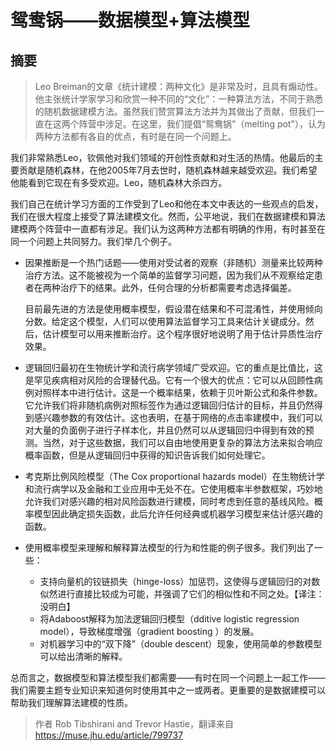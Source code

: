 # 鸳鸯锅——数据模型+算法模型

## 摘要

>  Leo Breiman的文章《统计建模：两种文化》是非常及时，且具有煽动性。他主张统计学家学习和欣赏一种不同的“文化”：一种算法方法，不同于熟悉的随机数据建模方法。虽然我们赞赏算法方法并为其做出了贡献，但我们一直在这两个阵营中涉足。在这里，我们提倡“鸳鸯锅”（melting pot"），认为两种方法都有各自的优点，有时是在同一个问题上。


我们非常熟悉Leo，钦佩他对我们领域的开创性贡献和对生活的热情。他最后的主要贡献是随机森林，在他2005年7月去世时，随机森林越来越受欢迎。我们希望他能看到它现在有多受欢迎。Leo，随机森林大杀四方。


我们自己在统计学习方面的工作受到了Leo和他在本文中表达的一些观点的启发，我们在很大程度上接受了算法建模文化。然而，公平地说，我们在数据建模和算法建模两个阵营中一直都有涉足。我们认为这两种方法都有明确的作用，有时甚至在同一个问题上共同努力。我们举几个例子。

- 因果推断是一个热门话题——使用对受试者的观察（非随机）测量来比较两种治疗方法。这不能被视为一个简单的监督学习问题，因为我们从不观察给定患者在两种治疗下的结果。此外，任何合理的分析都需要考虑选择偏差。

   目前最先进的方法是使用概率模型，假设潜在结果和不可混淆性，并使用倾向分数。给定这个模型，人们可以使用算法监督学习工具来估计关键成分。然后，估计模型可以用来推断治疗。这个程序很好地说明了用于估计异质性治疗效果。

- 逻辑回归最初在生物统计学和流行病学领域广受欢迎。它的重点是比值比，这是罕见疾病相对风险的合理替代品。它有一个很大的优点：它可以从回顾性病例对照样本中进行估计。这是一个概率结果，依赖于贝叶斯公式和条件参数。它允许我们将非随机病例对照标签作为通过逻辑回归估计的目标，并且仍然得到感兴趣参数的有效估计。这也表明，在基于网络的点击率建模中，我们可以对大量的负面例子进行子样本化，并且仍然可以从逻辑回归中得到有效的预测。当然，对于这些数据，我们可以自由地使用更复杂的算法方法来拟合响应概率函数，但是从逻辑回归中获得的知识告诉我们如何处理它。

- 考克斯比例风险模型（The Cox proportional hazards model）在生物统计学和流行病学以及金融和工业应用中无处不在。它使用概率半参数框架，巧妙地允许我们对感兴趣的相对风险函数进行建模，同时考虑到任意的基线风险。概率模型因此确定损失函数，此后允许任何经典或机器学习模型来估计感兴趣的函数。

- 使用概率模型来理解和解释算法模型的行为和性能的例子很多。我们列出了一些：

  - 支持向量机的铰链损失（hinge-loss）加惩罚，这使得与逻辑回归的对数似然进行直接比较成为可能，并强调了它们的相似性和不同之处。【译注：没明白】
  - 将Adaboost解释为加法逻辑回归模型（dditive logistic regression model），导致梯度增强（gradient boosting ）的发展。
  - 对机器学习中的“双下降”（double descent）现象，使用简单的参数模型可以给出清晰的解释。



总而言之，数据模型和算法模型我们都需要——有时在同一个问题上一起工作——我们需要主题专业知识来知道何时使用其中之一或两者。更重要的是数据建模可以帮助我们理解算法建模的性质。

> 作者 Rob Tibshirani and Trevor Hastie，翻译来自 https://muse.jhu.edu/article/799737
